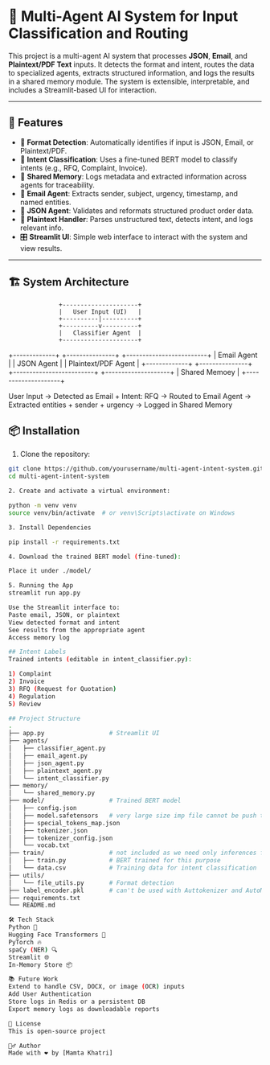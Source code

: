# 🧠 Multi-Agent AI System for Input Classification and Routing

This project is a multi-agent AI system that processes **JSON**, **Email**, and **Plaintext/PDF Text** inputs. It detects the format and intent, routes the data to specialized agents, extracts structured information, and logs the results in a shared memory module. The system is extensible, interpretable, and includes a Streamlit-based UI for interaction.

---

## 🚀 Features

- 📂 **Format Detection**: Automatically identifies if input is JSON, Email, or Plaintext/PDF.
- 🎯 **Intent Classification**: Uses a fine-tuned BERT model to classify intents (e.g., RFQ, Complaint, Invoice).
- 🧠 **Shared Memory**: Logs metadata and extracted information across agents for traceability.
- 📨 **Email Agent**: Extracts sender, subject, urgency, timestamp, and named entities.
- 🧾 **JSON Agent**: Validates and reformats structured product order data.
- 📜 **Plaintext Handler**: Parses unstructured text, detects intent, and logs relevant info.
- 🎛️ **Streamlit UI**: Simple web interface to interact with the system and view results.

---

## 🏗️ System Architecture
                  +---------------------+
                  |   User Input (UI)   |
                  +----------|----------+
                  +----------v----------+
                  |   Classifier Agent  |      
                  +---------------------+       
 +-------------+    +---------------+   +-------------------------+
 | Email Agent |    |  JSON Agent   |   | Plaintext/PDF Agent     |
 +-------------+    +---------------+   +-------------------------+
                   +--------------------+
                   |   Shared Memoey    |
                   +--------------------+

User Input → Detected as Email + Intent: RFQ → Routed to Email Agent
→ Extracted entities + sender + urgency → Logged in Shared Memory

## 📦 Installation

1. Clone the repository:
```bash
git clone https://github.com/yourusername/multi-agent-intent-system.git
cd multi-agent-intent-system

2. Create and activate a virtual environment:

python -m venv venv
source venv/bin/activate  # or venv\Scripts\activate on Windows

3. Install Dependencies

pip install -r requirements.txt

4. Download the trained BERT model (fine-tuned):

Place it under ./model/

5. Running the App
streamlit run app.py

Use the Streamlit interface to:
Paste email, JSON, or plaintext
View detected format and intent
See results from the appropriate agent
Access memory log

## Intent Labels
Trained intents (editable in intent_classifier.py):

1) Complaint
2) Invoice
3) RFQ (Request for Quotation)
4) Regulation
5) Review

## Project Structure
.
├── app.py                  # Streamlit UI
├── agents/
│   ├── classifier_agent.py
│   ├── email_agent.py
│   ├── json_agent.py
│   ├── plaintext_agent.py
│   └── intent_classifier.py
├── memory/
│   └── shared_memory.py
├── model/                  # Trained BERT model
│   ├── config.json
│   ├── model.safetensors   # very large size imp file cannot be push to github
│   ├── special_tokens_map.json
│   ├── tokenizer.json
│   ├── tokenizer_config.json
│   └── vocab.txt
├── train/                  # not included as we need only inferences for this application
│   ├── train.py            # BERT trained for this purpose
│   └── data.csv            # Training data for intent classification
├── utils/
│   └── file_utils.py       # Format detection
├── label_encoder.pkl       # can't be used with Auttokenizer and AutoModels so not on github
├── requirements.txt
└── README.md

🛠️ Tech Stack
Python 🐍
Hugging Face Transformers 🤗
PyTorch 🔥
spaCy (NER) 🔍
Streamlit 🌐
In-Memory Store 📦

📚 Future Work
Extend to handle CSV, DOCX, or image (OCR) inputs
Add User Authentication
Store logs in Redis or a persistent DB
Export memory logs as downloadable reports

📃 License
This is open-source project

🙋‍♂️ Author
Made with ❤️ by [Mamta Khatri]
